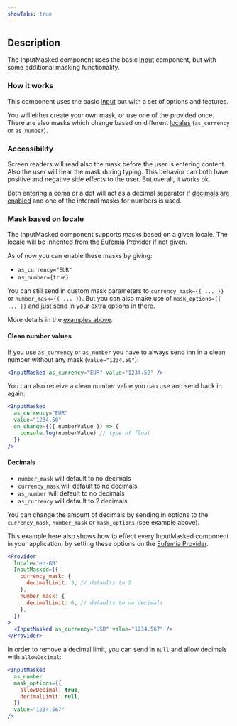 ```yaml
---
showTabs: true
---
```


## Description

The InputMasked component uses the basic [Input](/uilib/components/input) component, but with some additional masking functionality.

### How it works

This component uses the basic [Input](/uilib/components/input) but with a set of options and features.

You will either create your own mask, or use one of the provided once. There are also masks which change based on different [locales](/uilib/components/input-masked/info?fullscreen#mask-based-on-locale) (`as_currency` or `as_number`).

### Accessibility

Screen readers will read also the mask before the user is entering content. Also the user will hear the mask during typing. This behavior can both have positive and negative side effects to the user. But overall, it works ok.

Both entering a coma or a dot will act as a decimal separator if [decimals are enabled](https://eufemia.dnb.no/uilib/components/input-masked#decimals) and one of the internal masks for numbers is used.

### Mask based on locale

The InputMasked component supports masks based on a given locale. The locale will be inherited from the [Eufemia Provider](/uilib/usage/customisation/provider) if not given.

As of now you can enable these masks by giving:

- `as_currency="EUR"`
- `as_number={true}`

You can still send in custom mask parameters to `currency_mask={{ ... }}` or `number_mask={{ ... }}`. But you can also make use of `mask_options={{ ... }}` and just send in your extra options in there.

More details in the [examples above](/uilib/components/input-masked/demos).

#### Clean number values

If you use `as_currency` or `as_number` you have to always send inn in a clean number without any mask (`value="1234.50"`):

```jsx
<InputMasked as_currency="EUR" value="1234.50" />
```

You can also receive a clean number value you can use and send back in again:

```jsx
<InputMasked
  as_currency="EUR"
  value="1234.50"
  on_change={({ numberValue }) => {
    console.log(numberValue) // type of float
  }}
/>
```

#### Decimals

- `number_mask` will default to no decimals
- `currency_mask` will default to no decimals
- `as_number` will default to no decimals
- `as_currency` will default to 2 decimals

You can change the amount of decimals by sending in options to the `currency_mask`, `number_mask` or `mask_options` (see example above).

This example here also shows how to effect every InputMasked component in your application, by setting these options on the [Eufemia Provider](/uilib/usage/customisation/provider).

```jsx
<Provider
  locale="en-GB"
  InputMasked={{
    currency_mask: {
      decimalLimit: 3, // defaults to 2
    },
    number_mask: {
      decimalLimit: 6, // defaults to no decimals
    },
  }}
>
  <InputMasked as_currency="USD" value="1234.567" />
</Provider>
```

In order to remove a decimal limit, you can send in `null` and allow decimals with `allowDecimal`:

```jsx
<InputMasked
  as_number
  mask_options={{
    allowDecimal: true,
    decimalLimit: null,
  }}
  value="1234.567"
/>
```
